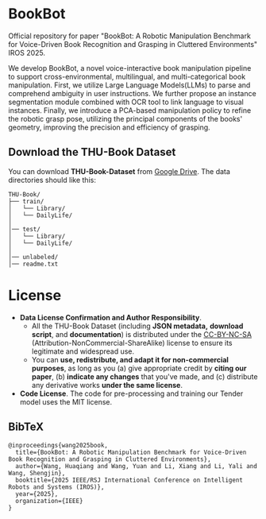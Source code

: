 # BookBot
Official repository for paper "BookBot: A Robotic Manipulation Benchmark for Voice-Driven Book Recognition and Grasping in Cluttered Environments" IROS 2025. 


We develop BookBot, a novel voice-interactive book manipulation pipeline to support cross-environmental, multilingual, and multi-categorical book manipulation. First, we utilize Large Language Models(LLMs) to parse and comprehend ambiguity in user instructions. We further propose an instance segmentation module combined with OCR tool to link language to visual instances. Finally, we introduce a PCA-based manipulation policy to refine the robotic grasp pose, utilizing the principal components of the books' geometry, improving the precision and efficiency of grasping.


## Download the THU-Book Dataset


You can download **THU-Book-Dataset** from [Google Drive](https://drive.google.com/file/d/1wicj1pK2xkSUXLXiixLycZGaZejPfyBW/view?usp=sharing).
The data directories should like this:

```
THU-Book/
├── train/
│   └── Library/
│   └── DailyLife/
│ 
│── test/
│   └── Library/
│   └── DailyLife/
│ 
│── unlabeled/
│── readme.txt
```


# License

- **Data License Confirmation and Author Responsibility**. 
  - All the THU-Book Dataset (including **JSON metadata,** **download script**, and **documentation**) is distributed under the [CC-BY-NC-SA](https://creativecommons.org/licenses/by-nc-sa/4.0/) (Attribution-NonCommercial-ShareAlike) license to ensure its legitimate and widespread use. 
  - You can **use, redistribute, and adapt it for non-commercial purposes**, as long as you (a) give appropriate credit by **citing our paper**, (b) **indicate any changes** that you've made, and (c) distribute any derivative works **under the same license**.
- **Code License**. The code for pre-processing and training our Tender model uses the MIT license. 


## BibTeX
```
@inproceedings{wang2025book,
  title={BookBot: A Robotic Manipulation Benchmark for Voice-Driven Book Recognition and Grasping in Cluttered Environments},
  author={Wang, Huaqiang and Wang, Yuan and Li, Xiang and Li, Yali and Wang, Shengjin},
  booktitle={2025 IEEE/RSJ International Conference on Intelligent Robots and Systems (IROS)},
  year={2025},
  organization={IEEE}
}
```



